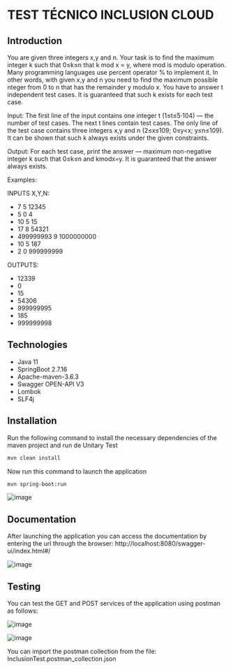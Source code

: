 # TEST TÉCNICO INCLUSION CLOUD

## Introduction

You are given three integers x,y and n. Your task is to find the maximum integer k such that 0≤k≤n that k mod x = y, where mod is modulo operation. Many programming languages use percent operator % to implement it. In other words, with given x,y and n you need to find the maximum possible nteger from 0 to n that has the remainder y modulo x. You have to answer t independent test cases. It is guaranteed that such k exists for each test case.

Input: The first line of the input contains one integer t (1≤t≤5⋅104) — the number of test cases. The next t lines contain test cases. The only line of the test case contains three integers x,y and n (2≤x≤109; 0≤y<x; y≤n≤109). It can be shown that such k always exists under the given constraints.

Output: For each test case, print the answer — maximum non-negative integer k such that 0≤k≤n and kmodx=y. It is guaranteed that the answer always exists.

Examples:

INPUTS X,Y,N:
* 7 5 12345
* 5 0 4
* 10 5 15
* 17 8 54321
* 499999993 9 1000000000
* 10 5 187
* 2 0 999999999

OUTPUTS:
* 12339
* 0
* 15
* 54306
* 999999995
* 185
* 999999998

## Technologies

* Java 11
* SpringBoot 2.7.16
* Apache-maven-3.6.3
* Swagger OPEN-API V3
* Lombok
* SLF4j

## Installation

Run the following command to install the necessary dependencies of the maven project and run de Unitary Test

```bash
mvn clean install
```

Now run this command to launch the application

```bash
mvn spring-boot:run
```
![image](https://github.com/nelsondavids10/inclusion/assets/64111407/c77e0401-74f2-469a-aff5-047c0fb11389)


## Documentation

After launching the application you can access the documentation by entering the url through the browser: http://localhost:8080/swagger-ui/index.html#/

![image](https://github.com/nelsondavids10/inclusion/assets/64111407/851b59d9-d5e6-4c23-9a01-b0d91df0971c)

## Testing

You can test the GET and POST services of the application using postman as follows:

![image](https://github.com/nelsondavids10/inclusion/assets/64111407/1a76354e-e76c-4577-a92f-3661d8ff4fbd)

![image](https://github.com/nelsondavids10/inclusion/assets/64111407/4a308aa2-5c43-442b-9a44-657658c82edf)

You can import the postman collection from the file: InclusionTest.postman_collection.json

